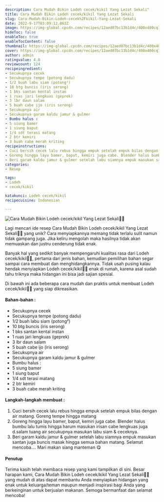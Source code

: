 ```yaml
---
description: Cara Mudah Bikin Lodeh cecek/kikil Yang Lezat Sekali"
title: Cara Mudah Bikin Lodeh cecek/kikil Yang Lezat Sekali
slug: Cara-Mudah-Bikin-Lodeh-cecek%2Fkikil-Yang-Lezat-Sekali
date: 2022-9-17T03:09:12.063Z
image: https://img-global.cpcdn.com/recipes/12aed07bc13b1d4c/400x400cq70/photo.jpg
hideToc: false
enableToc: true
enableTocContent: false
thumbnail: https://img-global.cpcdn.com/recipes/12aed07bc13b1d4c/400x400cq70/photo.jpg
cover: https://img-global.cpcdn.com/recipes/12aed07bc13b1d4c/400x400cq70/photo.jpg
author: admin
ratingvalue: 4.8
reviewcount: 124
recipeingredient:
- Secukupnya cecek
- Secukupnya tempe (potong dadu)
- 1/2 buah labu siam (potong²)
- 10 btg buncis (iris serong)
- 1 bks santan kental instan
- 1 ruas jari lengkuas (geprek)
- 3 lbr daun salam
- 5 buah cabe ijo (iris serong)
- Secukupnya air
- Secukupnya garam kaldu jamur & gulmer
- Bumbu halus :
- 5 siung bamer
- 1 siung baput
- 1/4 sdt terasi matang
- 2 btr kemiri
- 3 buah cabe merah kriting
recipeinstructions:
- Cuci bersih cecek lalu rebus hingga empuk setelah empuk bilas dengan air matang. Goreng tempe hingga matang
- Goreng hingga layu bamer, baput, kemiri juga cabe. Blender halus bumbu lalu tumis hingga harum masukan irisan cabe lengkuas juga d.salam tuang air secukupnya masukan labu siam & ceceknya.
- Beri garam kaldu jamur & gulmer setelah labu siamnya empuk masukan santan juga buncis masak hingga semua bahan matang. Selamat mencoba.... Mari makan siang manteman 😋
categories:
- Resep

tags:
- Lodeh
- cecek/kikil

katakunci: Lodeh cecek/kikil
recipecuisine: Indonesian

---
```


![Cara Mudah Bikin Lodeh cecek/kikil Yang Lezat Sekali👩‍🍳](https://img-global.cpcdn.com/recipes/12aed07bc13b1d4c/400x400cq70/photo.jpg)

Lagi mencari ide resep Cara Mudah Bikin Lodeh cecek/kikil Yang Lezat Sekali👩‍🍳 yang unik? Cara menyiapkannya memang tidak terlalu sulit namun tidak gampang juga. Jika keliru mengolah maka hasilnya tidak akan memuaskan dan justru cenderung tidak enak.

Banyak hal yang sedikit banyak mempengaruhi kualitas rasa dari Lodeh cecek/kikil👩‍🍳, pertama dari jenis bahan, kemudian pemilihan bahan segar sampai cara membuat dan menghidangkannya. Tidak usah pusing kalau hendak menyiapkan Lodeh cecek/kikil👩‍🍳 enak di rumah, karena asal sudah tahu triknya maka hidangan ini bisa jadi sajian spesial.

Di bawah ini ada beberapa cara mudah dan praktis untuk membuat Lodeh cecek/kikil👩‍🍳 yang siap dikreasikan.

<!--inarticleads1-->

#### Bahan-bahan :

- Secukupnya cecek
- Secukupnya tempe (potong dadu)
- 1/2 buah labu siam (potong²)
- 10 btg buncis (iris serong)
- 1 bks santan kental instan
- 1 ruas jari lengkuas (geprek)
- 3 lbr daun salam
- 5 buah cabe ijo (iris serong)
- Secukupnya air
- Secukupnya garam kaldu jamur & gulmer
- Bumbu halus :
- 5 siung bamer
- 1 siung baput
- 1/4 sdt terasi matang
- 2 btr kemiri
- 3 buah cabe merah kriting

<!--inarticleads2-->

#### Langkah-langkah membuat :

1. Cuci bersih cecek lalu rebus hingga empuk setelah empuk bilas dengan air matang. Goreng tempe hingga matang
1. Goreng hingga layu bamer, baput, kemiri juga cabe. Blender halus bumbu lalu tumis hingga harum masukan irisan cabe lengkuas juga d.salam tuang air secukupnya masukan labu siam & ceceknya.
1. Beri garam kaldu jamur & gulmer setelah labu siamnya empuk masukan santan juga buncis masak hingga semua bahan matang. Selamat mencoba.... Mari makan siang manteman 😋

#### Penutup

Terima kasih telah membaca resep yang kami tampilkan di sini. Besar harapan kami, Cara Mudah Bikin Lodeh cecek/kikil Yang Lezat Sekali👩‍🍳 yang mudah di atas dapat membantu Anda menyiapkan hidangan yang enak untuk keluarga/teman maupun menjadi inspirasi bagi Anda yang berkeinginan untuk berjualan makanan. Semoga bermanfaat dan selamat mencoba!